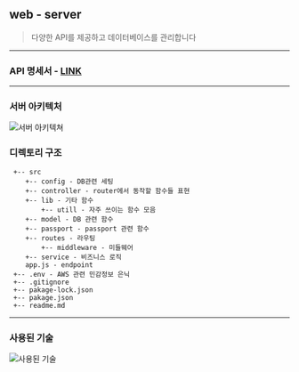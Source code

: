 ## web - server
> 다양한 API를 제공하고 데이터베이스를 관리합니다

-----
### API 명세서 - [LINK](https://www.notion.so/API-e6f9824c71344c49aaef5658f3be2a4a)
-----
### 서버 아키텍처
![서버 아키텍쳐](https://user-images.githubusercontent.com/43948654/137658324-c55c5866-3b02-4d60-944e-8f22dae17fc8.png)


### 디렉토리 구조

```
 +-- src
    +-- config - DB관련 세팅
    +-- controller - router에서 동작할 함수들 표현
    +-- lib - 기타 함수
        +-- utill - 자주 쓰이는 함수 모음
    +-- model - DB 관련 함수
    +-- passport - passport 관련 함수
    +-- routes - 라우팅
        +-- middleware - 미들웨어
    +-- service - 비즈니스 로직
    app.js - endpoint
 +-- .env - AWS 관련 민감정보 은닉
 +-- .gitignore
 +-- pakage-lock.json
 +-- pakage.json
 +-- readme.md
```


-----
### 사용된 기술
![사용된 기술](https://user-images.githubusercontent.com/43948654/137658796-5c64bee7-d524-483e-8ec1-ce8ee54d03e3.png)









